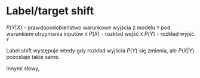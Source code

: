 # Label/target shift
$P(Y|X)$ - prawdopodobieństwo warunkowe wyjścia z modelu `Y` pod warunkiem otrzymania inputów `X`
$P(X)$ - rozkład wejść `X`
$P(Y)$ - rozkład wyjść `Y`

Label shift występuje wtedy gdy rozkład wyjścia $P(Y)$ się zmienia, ale $P(X|Y)$ pozostaje takie same.

Innymi słowy, 